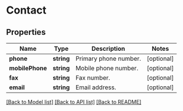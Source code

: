 # Contact

## Properties
Name | Type | Description | Notes
------------ | ------------- | ------------- | -------------
**phone** | **string** | Primary phone number. | [optional] 
**mobilePhone** | **string** | Mobile phone number. | [optional] 
**fax** | **string** | Fax number. | [optional] 
**email** | **string** | Email address. | [optional] 

[[Back to Model list]](../README.md#documentation-for-models) [[Back to API list]](../README.md#documentation-for-api-endpoints) [[Back to README]](../README.md)


